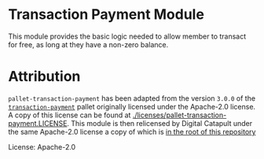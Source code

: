 # Transaction Payment Module

This module provides the basic logic needed to allow member to transact for free, as long at they have a non-zero balance.

# Attribution

`pallet-transaction-payment` has been adapted from the version `3.0.0` of the
[`transaction-payment`](https://docs.rs/pallet-transaction-payment/latest/pallet_transaction_payment) pallet originally
licensed under the Apache-2.0 license. A copy of this license can
be found at [./licenses/pallet-transaction-payment.LICENSE](./licenses/pallet-sudo.LICENSE).
This module is then relicensed by Digital Catapult under the same Apache-2.0
license a copy of which is [in the root of this repository](../../LICENSE)

License: Apache-2.0
